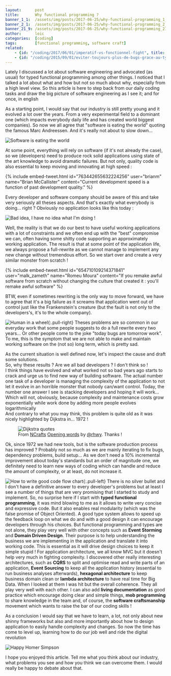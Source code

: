 ```yaml
---
layout:      post
title:       Why functional programming ?
banner_1_1:  /assets/img/posts/2017-06-25/why-functional-programming_1_1.jpg
banner_2_1:  /assets/img/posts/2017-06-25/why-functional-programming_2_1.jpg
banner_21_9: /assets/img/posts/2017-06-25/why-functional-programming_21_9.jpg
author:      loic
categories:  [coding]
tags:        [functional programming, software craft]
related:
    - {id: "/coding/2017/06/01/imperatif-vs-fonctionnel-fight", title: "Impératif vs Fonctionnel : Fight !", excerpt: "Salut ! Ca fait un moment que je n'ai plus écrit d'articles ici mais je compte bien m'y remettre avec pas mal de choses sur la programmation fonctionnelle et Scala"}
    - {id: "/coding/2015/09/01/eviter-toujours-plus-de-bugs-grace-au-typage", title: "Éviter toujours plus de bugs grâce au typage", excerpt: "Ceux qui me connaissent savent que je suis un grand fan des langages typés, de programmation fonctionnelle et de Scala. Pourquoi ?"}
---
```


Lately I discussed a lot about software engineering and advocated (as usual) for typed functional programming among other things. 
I noticed that I talked a lot about what and how but not so much about why, especially from a high level view. 
So this article is here to step back from our daily coding tasks and draw the big picture of software engineering as I see it; and for once, in english <i class="emoji winking-face"></i>

As a starting point, I would say that our industry is still pretty young and it evolved a lot over the years. 
From a very experimental field to a dominant one (which impacts everybody daily life and has created world biggest companies). 
So now we all agree that "software is eating the world" quoting the famous Marc Andreessen. And it's really not about to slow down...

![Software is eating the world](/assets/img/posts/2017-06-25/software-is-eating-the-world.jpg)

At some point, everything will rely on software (if it's not already the case), so we (developers) need to produce rock solid applications 
using state of the art knowledge to avoid dramatic failures. But not only, quality code is also essential to keep moving and innovating at high speed :

{% include embed-tweet.html id="763442655632224256" user="brianm" name="Brian McCallister" content="Current development speed is a function of past development quality." %}

Every developer and software company should be aware of this and take very seriously all theses aspects. And that's exactly what everybody is doing... right ?
Obviously no application looks like this today :

![Bad idea, I have no idea what I'm doing !](/assets/img/posts/2017-06-25/bad-idea.jpg)

Well, the reality is that we do our best to have useful working applications with a lot of constraints and we often end up with the "best" compromise we can,
often having some shitty code supporting an approximately working application. 
The result is that at some point of the application life, we always propose a full-rewrite as we cannot manage to implement any new change without tremendous effort. 
So we start over and create a very similar monster from scratch !

{% include embed-tweet.html id="654710109214371841" user="malk_zameth" name="Romeu Moura" content="If you remake awful software from scratch without changing the culture that created it : you'll remake awful software" %}

BTW, even if sometimes rewriting is the only way to move forward, we have to agree that it's a big failure as it screams that application went out of control
just like the Frankenstein's creature (but the fault is not only to the developers's, it's to the whole company).

![Human in a wheel](/assets/img/posts/2017-06-25/human-wheel.gif){:.pull-right}
Theses problems are so common in our everyday work that some people suggests to do a full rewrite every two years...
Or other people come to the joke "today bugs are tomorrow work".
To me, this is the symptom that we are not able to make and maintain working software on the (not so) long term, which is pretty sad.

As the current situation is well defined now, let's inspect the cause and draft some solutions.<br>
So, why these results ? Are we all bad developers ? I don't think so !<br>
I think things have evolved and what worked not so bad years ago starts to crack and urge us to find new way of building software. 
The actual number one task of a developer is managing the complexity of the application to not let it evolve in an horrible monster that nobody can/want control. 
Today, the number one answer I see is stacking developers and hoping it will work... 
Which will not, obviously, because complexity and maintenance costs grow exponentially while work done by adding more people evolves logarithmically <i class="emoji slightly-frowning-face"></i><br>
And contrary to what you may think, this problem is quite old as it was nicely highlighted by Dijkstra in... 1972 !<br>

<figure>
  <img src="/assets/img/posts/2017-06-25/dijkstra-quotes.jpg" alt="Dijkstra quotes">
  <figcaption>From <a href="http://ncrafts.io">NCrafts</a> <a href="https://www.slideshare.net/rhwy/newcrafts-2017-conference-opening">Opening words</a> by <a href="https://twitter.com/rhwy">@rhwy</a>. Thanks !</figcaption>
</figure>

Ok, since 1972 we had new tools, but is the software production process has improved ? 
Probably not so much as we are mainly iterating to fix bugs, dependency problems, build setup... 
As we don't need a 10% incremental improvement about today's standards but an order of magnitude one, 
we definitely need to learn new ways of coding which can handle and reduce the amount of complexity, or at least, do not increase it.

![How to write good code flow chart](/assets/img/posts/2017-06-25/good-code.png){:.pull-left}
There is no silver bullet and I don't have a definitive answer to every developer's problems 
but at least I see a number of things that are very promising that I started to study and implement. 
So, no surprise here if I start with **typed functional programming**, it was mind blowing to me as it allows to write very concise and expressive code. 
But it also enables real modularity (which was the false promise of Object Oriented). 
A good type system allows to speed up the feedback loop on what we do and with a good design it can encourage developers through his choices. 
But functional programming and types are not alone, they play very well with other concepts such as **Event Storming** and **Domain Driven Design**. 
Their purpose is to help understanding the business we are implementing in the application and translate it into working code. 
This is essential as it will drive design choices to keep it simple stupid ! 
For application architecture, we all know MVC but it doesn't help very much in fighting complexity. 
I discovered other really interesting architectures, such as 
**CQRS** to split and optimise read and write parts of an application, 
**Event Sourcing** to keep all the application history (essential to run business analyses afterwards), 
**hexagonal architecture** to keep business domain clean or 
**lambda architecture** to have real time for Big Data. 
When I looked at them I was hit but the overall coherence. They all play very well with each other. 
I can also add **living documentation** as good practice which encourage doing clear and simple things, 
**mob programming** to share knowledge in the team and, of course, the **software craftsmanship** movement which wants to raise the bar of our coding skills !

As a conclusion I would say that we have to learn, a lot, 
not only about new shinny frameworks but also and more importantly about how to design application to easily handle complexity and changes. 
So now the time has come to level up, learning how to do our job well and ride the digital revolution <i class="emoji winking-face"></i>

![Happy Homer Simpson](/assets/img/posts/2017-06-25/happy.jpg)

I hope you enjoyed this article. Tell me what you think about our industry, what problems you see and how you think we can overcome them. 
I would really be happy to debate about that.

